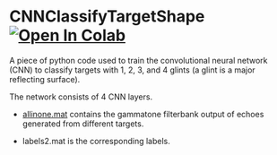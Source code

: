 # CNNClassifyTargetShape [![Open In Colab](https://colab.research.google.com/assets/colab-badge.svg)](https://colab.research.google.com/github/gomingchen/CNNClassifyTargetShape/blob/main/trainMyCNN.ipynb)
A piece of python code used to train the convolutional neural network (CNN) to classify targets with 1, 2, 3, and 4 glints (a glint is a major reflecting surface).


The network consists of 4 CNN layers. 

+ [allinone.mat](https://drive.google.com/file/d/1Hnom9gJEn-y0GsAmxwRjeXjNy9aGten_/view?usp=sharing) contains the gammatone filterbank output of echoes generated from different targets.
* labels2.mat is the corresponding labels.
